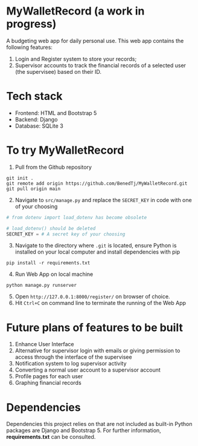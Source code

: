 # MyWalletRecord (a work in progress)
A budgeting web app for daily personal use. This web app contains the following features:
1. Login and Register system to store your records;
2. Supervisor accounts to track the financial records of a selected user (the supervisee) based on their ID.

# Tech stack
- Frontend: HTML and Bootstrap 5
- Backend: Django
- Database: SQLite 3

# To try MyWalletRecord
1. Pull from the Github repository
```
git init .
git remote add origin https://github.com/BenedTj/MyWalletRecord.git
git pull origin main
```
2. Navigate to `src/manage.py` and replace the `SECRET_KEY` in code with one of your choosing
```python
# from dotenv import load_dotenv has become obsolete

# load_dotenv() should be deleted
SECRET_KEY = # A secret key of your choosing
```
3. Navigate to the directory where `.git` is located, ensure Python is installed on your local computer and install dependencies with pip
```
pip install -r requirements.txt
```
4. Run Web App on local machine
```
python manage.py runserver
```
5. Open `http://127.0.0.1:8000/register/` on browser of choice.
6. Hit `Ctrl+C` on command line to terminate the running of the Web App

# Future plans of features to be built
1. Enhance User Interface
2. Alternative for supervisor login with emails or giving permission to access through the interface of the supervisee
3. Notification system to log supervisor activity
4. Converting a normal user account to a supervisor account
5. Profile pages for each user
6. Graphing financial records

# Dependencies
Dependencies this project relies on that are not included as built-in Python packages are Django and Bootstrap 5. For further information, **requirements.txt** can be consulted.
